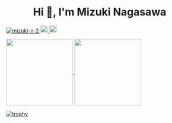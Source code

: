 <h1 align="center">Hi 👋, I'm Mizuki Nagasawa</h1>

<p> 
  <a href="https://github.com/mizuki-n-2/mizuki-n-2/">
    <img src="https://komarev.com/ghpvc/?username=mizuki-n-2" alt="mizuki-n-2" />
  </a>
  <a href="http://twitter.com/water_tree_pro">
    <img height="20" src="https://img.shields.io/twitter/follow/water_tree_pro?label=Twitter&logo=twitter&style=flat" />
  </a>
  <a href="https://github.com/mizuki-n-2">
    <img height="20" src="https://img.shields.io/github/followers/mizuki-n-2?label=follow&logo=github&style=flat" />
  </a>
</p>

<p>
  <a href="https://github.com/mizuki-n-2/github-readme-stats">
    <img align="center" height="180px" src="https://github-readme-stats.vercel.app/api?username=mizuki-n-2&count_private=true&show_icons=true&theme=algolia" />
  </a>
  <a href="https://github.com/mizuki-n-2/github-readme-stats">
    <img align="center" height="180px" src="https://github-readme-stats.vercel.app/api/top-langs/?username=mizuki-n-2&layout=compact&theme=algolia&repo=github-readme-stats&langs_count=5" />
  </a>  
</p>

[![trophy](https://github-profile-trophy.vercel.app/?username=mizuki-n-2&title=MultiLanguage,Joined2020,Commit,Issues,PullRequest,Repositories&margin-w=15)](https://github.com/mizuki-n-2/github-profile-trophy)
